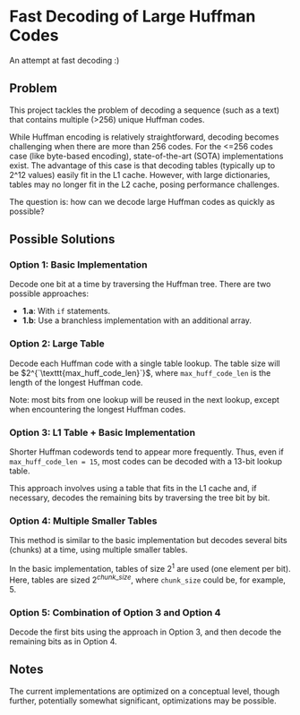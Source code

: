 # Fast Decoding of Large Huffman Codes

An attempt at fast decoding :)

## Problem

This project tackles the problem of decoding a sequence (such as a text) that contains multiple (>256) unique Huffman codes. 

While Huffman encoding is relatively straightforward, decoding becomes challenging when there are more than 256 codes. For the <=256 codes case (like byte-based encoding), state-of-the-art (SOTA) implementations exist. The advantage of this case is that decoding tables (typically up to 2^12 values) easily fit in the L1 cache. However, with large dictionaries, tables may no longer fit in the L2 cache, posing performance challenges.

The question is: how can we decode large Huffman codes as quickly as possible?

## Possible Solutions

### Option 1: Basic Implementation

Decode one bit at a time by traversing the Huffman tree. There are two possible approaches:
- **1.a**: With `if` statements.
- **1.b**: Use a branchless implementation with an additional array.

### Option 2: Large Table

Decode each Huffman code with a single table lookup. The table size will be $2^{`\texttt{max_huff_code_len}`}$, where `max_huff_code_len` is the length of the longest Huffman code. 

Note: most bits from one lookup will be reused in the next lookup, except when encountering the longest Huffman codes.

### Option 3: L1 Table + Basic Implementation

Shorter Huffman codewords tend to appear more frequently. Thus, even if `max_huff_code_len = 15`, most codes can be decoded with a 13-bit lookup table.

This approach involves using a table that fits in the L1 cache and, if necessary, decodes the remaining bits by traversing the tree bit by bit.

### Option 4: Multiple Smaller Tables

This method is similar to the basic implementation but decodes several bits (chunks) at a time, using multiple smaller tables.

In the basic implementation, tables of size $2^1$ are used (one element per bit). Here, tables are sized $2^{chunk\_size}$, where `chunk_size` could be, for example, 5.

### Option 5: Combination of Option 3 and Option 4

Decode the first bits using the approach in Option 3, and then decode the remaining bits as in Option 4.

## Notes

The current implementations are optimized on a conceptual level, though further, potentially somewhat significant, optimizations may be possible.
